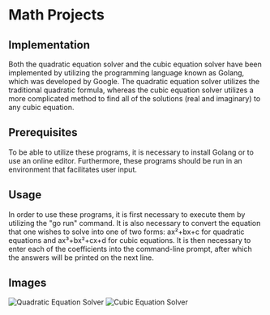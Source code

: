 # Math Projects

## Implementation
Both the quadratic equation solver and the cubic equation solver have been implemented by utilizing the programming language known as Golang, which was developed by Google. The quadratic equation solver utilizes the traditional quadratic formula, whereas the cubic equation solver utilizes a more complicated method to find all of the solutions (real and imaginary) to any cubic equation.

## Prerequisites
To be able to utilize these programs, it is necessary to install Golang or to use an online editor. Furthermore, these programs should be run in an environment that facilitates user input.

## Usage
In order to use these programs, it is first necessary to execute them by utilizing the "go run" command. It is also necessary to convert the equation that one wishes to solve into one of two forms: ax²+bx+c for quadratic equations and ax³+bx²+cx+d for cubic equations. It is then necessary to enter each of the coefficients into the command-line prompt, after which the answers will be printed on the next line.

## Images
![Quadratic Equation Solver](https://user-images.githubusercontent.com/8474410/89740897-c6b98d80-da41-11ea-9953-3e525cd8a376.png)
![Cubic Equation Solver](https://user-images.githubusercontent.com/8474410/89740899-c9b47e00-da41-11ea-9e16-c070e4e89328.png)
